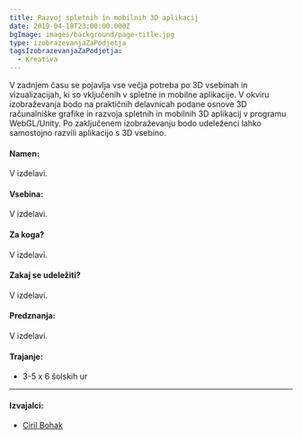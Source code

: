 ```yaml
---
title: Razvoj spletnih in mobilnih 3D aplikacij
date: 2019-04-18T23:00:00.000Z
bgImage: images/background/page-title.jpg
type: izobrazevanjaZaPodjetja
tagsIzobrazevanjaZaPodjetja:
  - Kreativa
---
```

V zadnjem času se pojavlja vse večja potreba po 3D vsebinah in vizualizacijah, ki so vključenih v spletne in mobilne aplikacije. V okviru izobraževanja bodo na praktičnih delavnicah podane osnove 3D računalniške grafike in razvoja spletnih in mobilnih 3D aplikacij v programu WebGL/Unity. Po zaključenem izobraževanju bodo udeleženci lahko samostojno razvili aplikacijo s 3D vsebino.

#### Namen:

V izdelavi.

#### Vsebina:

V izdelavi.

#### Za koga?

V izdelavi.

#### Zakaj se udeležiti?

V izdelavi.

#### Predznanja:

V izdelavi.

#### Trajanje:

* 3-5 x 6 šolskih ur

- - -

#### Izvajalci:

* [Ciril Bohak](/izvajalci/ciril-bohak/)
